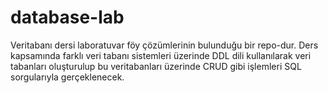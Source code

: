 # database-lab
Veritabanı dersi laboratuvar föy çözümlerinin bulunduğu bir repo-dur. Ders kapsamında farklı veri tabanı sistemleri üzerinde DDL dili kullanılarak veri tabanları oluşturulup bu veritabanları üzerinde CRUD gibi işlemleri SQL sorgularıyla gerçeklenecek.
